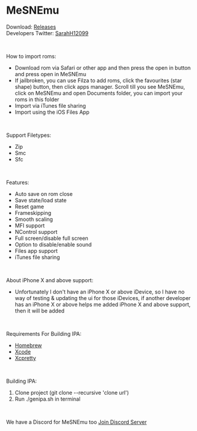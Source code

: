 # MeSNEmu

Download: [Releases](https://github.com/SarahH12099/MeSNEmu/releases) <br>
Developers Twitter: [SarahH12099](https://twitter.com/SarahH12099) <br>

<br>

How to import roms:<br>
- Download rom via Safari or other app and then press the open in button and press open in MeSNEmu <br>
- If jailbroken, you can use Filza to add roms, click the favourites (star shape) button, then click apps manager. Scroll till you see MeSNEmu, click on MeSNEmu and open Documents folder, you can import your roms in this folder <br>
- Import via iTunes file sharing <br>
- Import using the iOS Files App <br>

<br>

Support Filetypes:<br>
- Zip <br>
- Smc <br>
- Sfc <br>

<br>

Features:<br>
- Auto save on rom close <br>
- Save state/load state <br>
- Reset game <br>
- Frameskipping <br>
- Smooth scaling <br>
- MFI support <br>
- NControl support <br>
- Full screen/disable full screen <br>
- Option to disable/enable sound <br>
- Files app support <br>
- iTunes file sharing <br>

<br>

About iPhone X and above support:<br>
- Unfortunately I don't have an iPhone X or above iDevice, so I have no way of testing & updating the ui for those iDevices, if another developer has an iPhone X or above helps me added iPhone X and above support, then it will be added <br>

<br>

Requirements For Building IPA:<br>
- [Homebrew](https://brew.sh/) <br>
- [Xcode](https://developer.apple.com/xcode/) <br>
- [Xcpretty](https://github.com/xcpretty/xcpretty) <br>

<br>

Building IPA: 
1) Clone project (git clone --recursive 'clone url') <br>
2) Run ./genipa.sh in terminal <br>

<br>

We have a Discord for MeSNEmu too [Join Discord Server](https://discord.gg/Pnjd2xs)
